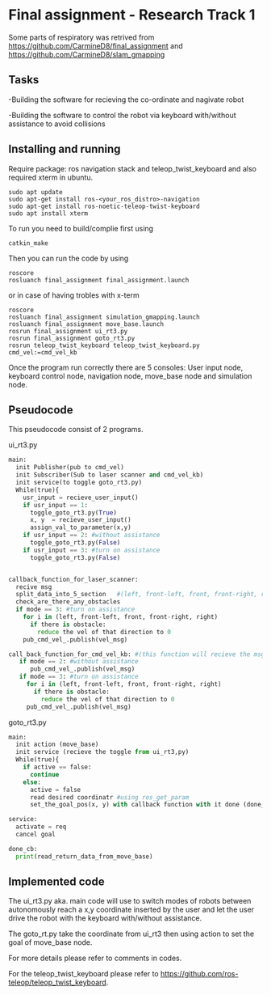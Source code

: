 Final assignment - Research Track 1
================================

Some parts of respiratory was retrived from https://github.com/CarmineD8/final_assignment and https://github.com/CarmineD8/slam_gmapping

Tasks
--------------------
-Building the software for recieving the co-ordinate and nagivate robot

-Building the software to control the robot via keyboard with/without assistance to avoid collisions

Installing and running
----------------------
Require package: ros navigation stack and teleop_twist_keyboard and also required xterm in ubuntu.
 
```Shell
sudo apt update
sudo apt-get install ros-<your_ros_distro>-navigation
sudo apt-get install ros-noetic-teleop-twist-keyboard
sudo apt install xterm
```

To run you need to build/complie first using

```Shell
catkin_make
```
Then you can run the code by using

```Shell
roscore
rosluanch final_assignment final_assignment.launch
```

or in case of having trobles with x-term

```Shell
roscore
rosluanch final_assignment simulation_gmapping.launch
rosluanch final_assignment move_base.launch
rosrun final_assignment ui_rt3.py
rosrun final_assignment goto_rt3.py
rosrun teleop_twist_keyboard teleop_twist_keyboard.py cmd_vel:=cmd_vel_kb
```

Once the program run correctly there are 5 consoles: User input node, keyboard control node, navigation node, move_base node and simulation node.

Pseudocode
--------------------
This pseudocode consist of 2 programs.

ui_rt3.py

```python
main:
  init Publisher(pub to cmd_vel)
  init Subscriber(Sub to laser scanner and cmd_vel_kb)
  init service(to toggle goto_rt3.py)
  While(true){
    usr_input = recieve_user_input()
    if usr_input == 1:
      toggle_goto_rt3.py(True)
      x, y  = recieve_user_input()
      assign_val_to_parameter(x,y)
    if usr_input == 2: #without assistance
      toggle_goto_rt3.py(False)
    if usr_input == 3: #turn on assistance
      toggle_goto_rt3.py(False)


callback_function_for_laser_scanner:
  recive msg
  split_data_into_5_section   #(left, front-left, front, front-right, right)
  check_are_there_any_obstacles
  if mode == 3: #turn on assistance
    for i in (left, front-left, front, front-right, right)
      if there is obstacle:
        reduce the vel of that direction to 0
    pub_cmd_vel_.publish(vel_msg)

call_back_function_for_cmd_vel_kb: #(this function will recieve the msg fron twist keyboard)
   if mode == 2: #without assistance
      pub_cmd_vel_.publish(vel_msg)
   if mode == 3: #turn on assistance
     for i in (left, front-left, front, front-right, right)
       if there is obstacle:
         reduce the vel of that direction to 0
     pub_cmd_vel_.publish(vel_msg)
```
goto_rt3.py

```python
main:
  init action (move_base)
  init service (recieve the toggle from ui_rt3,py)
  While(true){
    if active == false:
      continue
    else:
      active = false
      read desired coordinatr #using ros_get_param
      set_the_goal_pos(x, y) with callback function with it done (done_cb)

service:
  activate = req
  cancel goal

done_cb:
  print(read_return_data_from_move_base)

```


Implemented code
--------------------
The ui_rt3.py aka. main code will use to switch modes of robots between autonomously reach a x,y coordinate inserted by the user and  let the user drive the robot with the keyboard with/without assistance.

The goto_rt.py take the coordinate from ui_rt3 then using action to set the goal of move_base node.

For more details please refer to comments in codes.

For the teleop_twist_keyboard please refer to https://github.com/ros-teleop/teleop_twist_keyboard.

